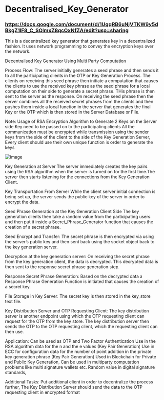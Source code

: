 # Decentralised_Key_Generator

### https://docs.google.com/document/d/1UqqRB6uNjVTKW9y5dBkgZ1lF8_C_SOlmxZ8qcOxNfZA/edit?usp=sharing

This is a decentralized key generator that generates key in a decentralized fashion. It uses network programming to convey the encryption keys over the network.


Decentralised Key Generator Using Multi Party Computation 

Process Flow: 
The server initially generates a seed phrase and then sends it to all the participating clients in the OTP or Key Generation Process. The clients on receiving this seed phrase then initiate a computation that causes the clients to use the received key phrase as the seed phrase for a local computation on their side to generate a secret phrase. THis phrase is then sent to the server as the response. On receiving the seed phrase then the server combines all the received secret phrases from the clients and then pushes them inside a local function in the server that generates the final Key or the OTP which is then stored in the Server Database or File.


Note: 
Usage of RSA Encryption Algorithm to Generate 2 Keys on the Server side
Key need to be passed on to the participating clients
All the communication must be encrypted while transmission using the sender keys from the side of the client to the side of the Key Generation Server,
Every client should use their own unique function is order to generate the keys

![image](https://github.com/shaikat010/Decentralised_Key_Generator/assets/68814937/70a90c27-125e-4315-bde1-2817c8be37d2)

Key Generation at Server
The server immediately creates the key pairs using the RSA algorithm when the server is turned on for the first time.The server then starts listening for the connections from the Key Generation Client.

Key Transportation From Server
While the client server initial connection is being set up, the server sends the public key of the server in order to encrypt the data.

Seed Phrase Generation at the Key Generation Client Side
The key generation clients then take a random value from the participating users and then put it inside a Secret_Phrase_Generator function that causes the creation of a secret phrase. 

Seed Encrypt and Transfer:
The secret phrase is then encrypted via using the server’s public key and then sent back using the socket object back to the key generation server.

Decryption at the key generation server:
On receiving  the secret phrase from the key generation client, the data is decrypted. This decrypted data is then sent to the response secret phrase generation step.

Response Secret Phrase Generation:
Based on the decrypted data a Response Phrase Generation Function is initiated that causes the creation of a secret key. 

File Storage in Key Server:
The secret key is then stored in the key_store text file. 

Key Distribution Server and OTP Requesting Client:
The key distribution server is another endpoint using which the OTP requesting client can request for the OTP from the key store. The key distribution server then sends the OTP to the OTP requesting client, which the requesting client can then use. 


Application:
Can be used as OTP and Two Factor Authentication
Use in the RSA algorithm data for the n and the e values (Key Pair Generation)
Use in ECC for configuration data for the number of point addition in the private key generation phrase (Key Pair Generation)
Used in Blockchain for Private and Public Key Generation,
Can be used in multiparty computation problems like multi signature wallets etc.
Random value in digital signature standards,



Additional Tasks:
Put additional client in order to decentralize the process further,
The Key Distribution Server should send the data to the OTP requesting client in encrypted format 
